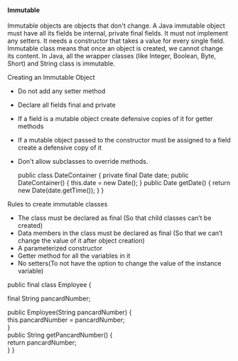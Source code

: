 #### Immutable 

Immutable objects are objects that don't change. A Java immutable object must have all its fields be internal, private final fields. It must not implement any setters. It needs a constructor that takes a value for every single field.
Immutable class means that once an object is created, we cannot change its content. In Java, all the wrapper classes (like Integer, Boolean, Byte, Short) and String class is immutable.


Creating an Immutable Object

- Do not add any setter method
- Declare all fields final and private
- If a field is a mutable object create defensive copies of it for getter methods
- If a mutable object passed to the constructor must be assigned to a field create a defensive copy of it
- Don't allow subclasses to override methods.


    public class DateContainer {
      private final Date date;
      public DateContainer() {
          this.date = new Date();
      }
      public Date getDate() {
        return new Date(date.getTime());
      }
    }
    
Rules to create immutable classes

- The class must be declared as final (So that child classes can’t be created)
- Data members in the class must be declared as final (So that we can’t change the value of it after object creation)
- A parameterized constructor
- Getter method for all the variables in it
- No setters(To not have the option to change the value of the instance variable)

public final class Employee {  

   final String pancardNumber;  
   
   public Employee(String pancardNumber) {  
      this.pancardNumber = pancardNumber;  
   }  
   public String getPancardNumber() {  
      return pancardNumber;  
   }
}

